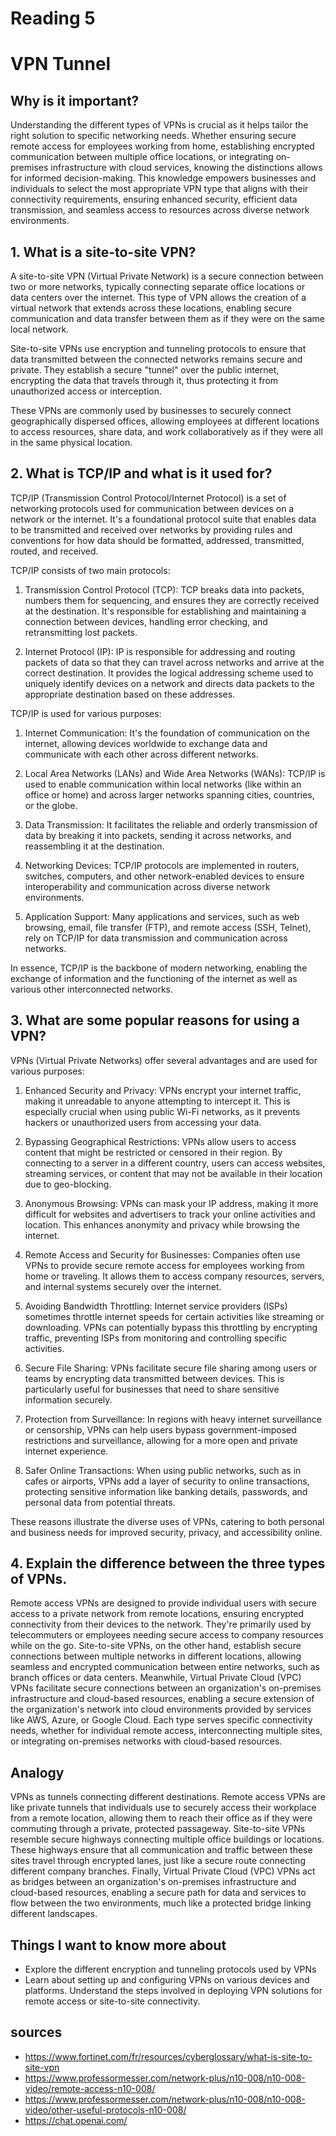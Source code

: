 # Reading 5
# VPN Tunnel
## Why is it important?


Understanding the different types of VPNs is crucial as it helps tailor the right solution to specific networking needs. Whether ensuring secure remote access for employees working from home, establishing encrypted communication between multiple office locations, or integrating on-premises infrastructure with cloud services, knowing the distinctions allows for informed decision-making. This knowledge empowers businesses and individuals to select the most appropriate VPN type that aligns with their connectivity requirements, ensuring enhanced security, efficient data transmission, and seamless access to resources across diverse network environments.
## 1. What is a site-to-site VPN?

A site-to-site VPN (Virtual Private Network) is a secure connection between two or more networks, typically connecting separate office locations or data centers over the internet. This type of VPN allows the creation of a virtual network that extends across these locations, enabling secure communication and data transfer between them as if they were on the same local network.

Site-to-site VPNs use encryption and tunneling protocols to ensure that data transmitted between the connected networks remains secure and private. They establish a secure "tunnel" over the public internet, encrypting the data that travels through it, thus protecting it from unauthorized access or interception.

These VPNs are commonly used by businesses to securely connect geographically dispersed offices, allowing employees at different locations to access resources, share data, and work collaboratively as if they were all in the same physical location.
## 2. What is TCP/IP and what is it used for?


TCP/IP (Transmission Control Protocol/Internet Protocol) is a set of networking protocols used for communication between devices on a network or the internet. It's a foundational protocol suite that enables data to be transmitted and received over networks by providing rules and conventions for how data should be formatted, addressed, transmitted, routed, and received.

TCP/IP consists of two main protocols:

1. Transmission Control Protocol (TCP): TCP breaks data into packets, numbers them for sequencing, and ensures they are correctly received at the destination. It's responsible for establishing and maintaining a connection between devices, handling error checking, and retransmitting lost packets.

2. Internet Protocol (IP): IP is responsible for addressing and routing packets of data so that they can travel across networks and arrive at the correct destination. It provides the logical addressing scheme used to uniquely identify devices on a network and directs data packets to the appropriate destination based on these addresses.

TCP/IP is used for various purposes:

1. Internet Communication: It's the foundation of communication on the internet, allowing devices worldwide to exchange data and communicate with each other across different networks.

2. Local Area Networks (LANs) and Wide Area Networks (WANs): TCP/IP is used to enable communication within local networks (like within an office or home) and across larger networks spanning cities, countries, or the globe.

3. Data Transmission: It facilitates the reliable and orderly transmission of data by breaking it into packets, sending it across networks, and reassembling it at the destination.

4. Networking Devices: TCP/IP protocols are implemented in routers, switches, computers, and other network-enabled devices to ensure interoperability and communication across diverse network environments.

5. Application Support: Many applications and services, such as web browsing, email, file transfer (FTP), and remote access (SSH, Telnet), rely on TCP/IP for data transmission and communication across networks.

In essence, TCP/IP is the backbone of modern networking, enabling the exchange of information and the functioning of the internet as well as various other interconnected networks.

## 3. What are some popular reasons for using a VPN?


VPNs (Virtual Private Networks) offer several advantages and are used for various purposes:

1. Enhanced Security and Privacy: VPNs encrypt your internet traffic, making it unreadable to anyone attempting to intercept it. This is especially crucial when using public Wi-Fi networks, as it prevents hackers or unauthorized users from accessing your data.

2. Bypassing Geographical Restrictions: VPNs allow users to access content that might be restricted or censored in their region. By connecting to a server in a different country, users can access websites, streaming services, or content that may not be available in their location due to geo-blocking.

3. Anonymous Browsing: VPNs can mask your IP address, making it more difficult for websites and advertisers to track your online activities and location. This enhances anonymity and privacy while browsing the internet.

4. Remote Access and Security for Businesses: Companies often use VPNs to provide secure remote access for employees working from home or traveling. It allows them to access company resources, servers, and internal systems securely over the internet.

5. Avoiding Bandwidth Throttling: Internet service providers (ISPs) sometimes throttle internet speeds for certain activities like streaming or downloading. VPNs can potentially bypass this throttling by encrypting traffic, preventing ISPs from monitoring and controlling specific activities.

6. Secure File Sharing: VPNs facilitate secure file sharing among users or teams by encrypting data transmitted between devices. This is particularly useful for businesses that need to share sensitive information securely.

7. Protection from Surveillance: In regions with heavy internet surveillance or censorship, VPNs can help users bypass government-imposed restrictions and surveillance, allowing for a more open and private internet experience.

8. Safer Online Transactions: When using public networks, such as in cafes or airports, VPNs add a layer of security to online transactions, protecting sensitive information like banking details, passwords, and personal data from potential threats.

These reasons illustrate the diverse uses of VPNs, catering to both personal and business needs for improved security, privacy, and accessibility online.

## 4. Explain the difference between the three types of VPNs.


Remote access VPNs are designed to provide individual users with secure access to a private network from remote locations, ensuring encrypted connectivity from their devices to the network. They're primarily used by telecommuters or employees needing secure access to company resources while on the go. Site-to-site VPNs, on the other hand, establish secure connections between multiple networks in different locations, allowing seamless and encrypted communication between entire networks, such as branch offices or data centers. Meanwhile, Virtual Private Cloud (VPC) VPNs facilitate secure connections between an organization's on-premises infrastructure and cloud-based resources, enabling a secure extension of the organization's network into cloud environments provided by services like AWS, Azure, or Google Cloud. Each type serves specific connectivity needs, whether for individual remote access, interconnecting multiple sites, or integrating on-premises networks with cloud-based resources.
## Analogy

VPNs as tunnels connecting different destinations. Remote access VPNs are like private tunnels that individuals use to securely access their workplace from a remote location, allowing them to reach their office as if they were commuting through a private, protected passageway. Site-to-site VPNs resemble secure highways connecting multiple office buildings or locations. These highways ensure that all communication and traffic between these sites travel through encrypted lanes, just like a secure route connecting different company branches. Finally, Virtual Private Cloud (VPC) VPNs act as bridges between an organization's on-premises infrastructure and cloud-based resources, enabling a secure path for data and services to flow between the two environments, much like a protected bridge linking different landscapes.
## Things I want to know more about
- Explore the different encryption and tunneling protocols used by VPNs
- Learn about setting up and configuring VPNs on various devices and platforms. Understand the steps involved in deploying VPN solutions for remote access or site-to-site connectivity.
## sources
- https://www.fortinet.com/fr/resources/cyberglossary/what-is-site-to-site-vpn
- https://www.professormesser.com/network-plus/n10-008/n10-008-video/remote-access-n10-008/
- https://www.professormesser.com/network-plus/n10-008/n10-008-video/other-useful-protocols-n10-008/
- https://chat.openai.com/
